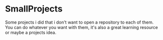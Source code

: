 # SmallProjects
Some projects i did that i don't want to open a repository to each of them.
You can do whatever you want with them, it's also a great learning resource or maybe a projects idea.
